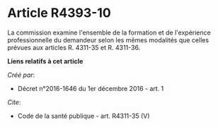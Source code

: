 # Article R4393-10

La commission examine l'ensemble de la formation et de l'expérience professionnelle du demandeur selon les mêmes modalités
que celles prévues aux articles R. 4311-35 et R. 4311-36.

**Liens relatifs à cet article**

_Créé par_:

  - Décret n°2016-1646 du 1er décembre 2016 - art. 1

_Cite_:

  - Code de la santé publique - art. R4311-35 (V)
